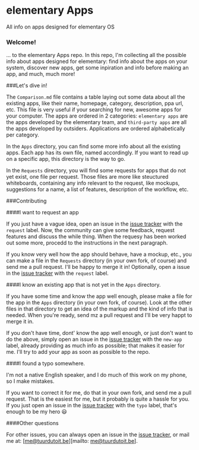 elementary Apps
===============

All info on apps designed for elementary OS


### Welcome!

... to the elementary Apps repo. In this repo, I'm collecting all the possible info about apps designed for elementary: find info about the apps on your system, discover new apps, get some inpiration and info before making an app, and much, much more!


###Let's dive in!

The `Comparison.md` file contains a table laying out some data about all the existing apps, like their name, homepage, category, description, ppa url, etc. This file is very useful if your searching for new, awesome apps for your computer. The apps are ordered in 2 categories: `elementary apps` are the apps developed by the elementary team, and `third-party apps` are all the apps developed by outsiders. Applications are ordered alphabetically per category.

In the `Apps` directory, you can find some more info about all the existing apps. Each app has its own file, named accordingly. If you want to read up on a specific app, this directory is the way to go.

In the `Requests` directory, you will find some requests for apps that do not yet exist, one file per request. Those files are more like steuctured whiteboards, containing any info relevant to the request, like mockups, suggestions for a name, a list of features, description of the workflow, etc.


###Contributing

####I want to request an app

If you just have a vague idea, open an issue in the [issue tracker][issues] with the `request` label. Now, the community can give some feedback, request features and discuss the while thing. When the requesy has been worked out some more, procedd to the instructions in the next paragraph.

If you know very well how the app should behave, have a mockup, etc., you can make a file in the `Requests` directory (in your own fork, of course) and send me a pull request. I'll be happy to merge it in! Optionally, open a issue in the [issue tracker][issues] with the `request` label.


####I know an existing app that is not yet in the `Apps` directory.

If you have some time and know the app well enough, please make a file for the app in the `Apps` directory (in your own fork, of course). Look at the other files in that directory to get an idea of the markup and the kind of info that is needed. When you're ready, send mz a pull request and I'll be very happt to merge it in.

If you don't have time, dont' know the app well enough, or just don't want to do the above, simply open an issue in the [issue tracker][issues] with the `new-app` label, already providing as much info as possible; that makes it easier for me. I'll try to add your app as soon as possible to the repo.


####I found a typo somewhere.

I'm not a native English speaker, and I do much of this work on my phone, so I make mistakes.

If you want to correct it for me, do that in your own fork, and send me a pull request. That is the easiest for me, but it probably is quite a hassle for you. If you just open an issue in the [issue tracker][issues] with the `typo` label, that's enough to be my hero :smiley:


####Other questions

For other issues, you can always open an issue in the [issue tracker][issues], or mail me at: [me@tuurdutoit.be][mailto: me@tuurdutoit.be].





[issues]: https://github.com/TuurDutoit/elementaryapps/issues